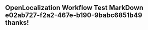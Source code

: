 <properties
ms.topic="hero-topic"
ms.test1="hero-topic"
ms.test2="test"/>

## OpenLocalization Workflow Test MarkDown e02ab727-f2a2-467e-b190-9babc6851b49 thanks!
